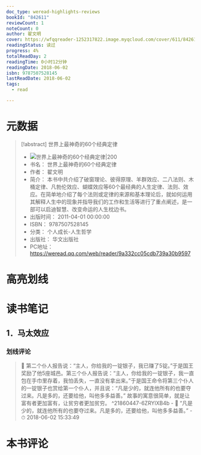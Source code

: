 ```yaml
---
doc_type: weread-highlights-reviews
bookId: "842611"
reviewCount: 1
noteCount: 0
author: 翟文明
cover: https://wfqqreader-1252317822.image.myqcloud.com/cover/611/842611/t7_842611.jpg
readingStatus: 读过
progress: 4%
totalReadDay: 2
readingTime: 0小时12分钟
readingDate: 2018-06-02
isbn: 9787507528145
lastReadDate: 2018-06-02
tags:
  - read

---
```

# 元数据
> [!abstract] 世界上最神奇的60个经典定律
> - ![ 世界上最神奇的60个经典定律|200](https://wfqqreader-1252317822.image.myqcloud.com/cover/611/842611/t7_842611.jpg)
> - 书名： 世界上最神奇的60个经典定律
> - 作者： 翟文明
> - 简介： 本书中共介绍了破窗理论、彼得原理、羊群效应、二八法则、木桶定律、凡勃伦效应、蝴蝶效应等60个最经典的人生定律、法则、效应。在简单地介绍了每个法则或定律的来源和基本理论后，就如何运用其解释人生中的现象并指导我们的工作和生活等进行了重点阐述，是一部可以启迪智慧、改变命运的人生枕边书。
> - 出版时间： 2011-04-01 00:00:00
> - ISBN： 9787507528145
> - 分类： 个人成长-人生哲学
> - 出版社： 华文出版社
> - PC地址：https://weread.qq.com/web/reader/9a332cc05cdb739a30b9597

# 高亮划线

# 读书笔记

## 1．马太效应

### 划线评论
> 📌 第二个仆人报告说：“主人，你给我的一锭银子，我已赚了5锭。”于是国王奖励了他5座城邑。第三个仆人报告说：“主人，你给我的一锭银子，我一直包在手巾里存着，我怕丢失，一直没有拿出来。”于是国王命令将第三个仆人的一锭银子也赏给第一个仆人，并且说：“凡是少的，就连他所有的也要夺过来。凡是多的，还要给他，叫他多多益善。”
故事的寓意很简单，就是让富有者更加富有，让贫穷者更加贫穷。  ^21860447-6ZRYlXB4b
    - 💭 “凡是少的，就连他所有的也要夺过来。凡是多的，还要给他，叫他多多益善。”
    - ⏱ 2018-06-02 15:33:49
   
# 本书评论

